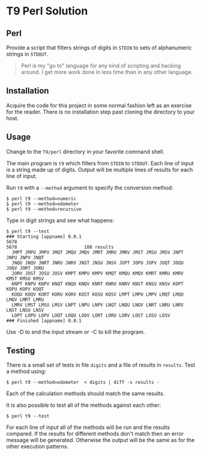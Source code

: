 # T9 Perl Solution

## Perl

Provide a script that filters strings of digits in `STDIN`
to sets of alphanumeric strings in `STDOUT`.

> Perl is my "go to" language for any kind of scripting and hacking around.
I get more work done in less time than in any other language.

## Installation

Acquire the code for this project in some normal fashion left as an exercise
for the reader.
There is no installation step past cloning the directory to your host.

## Usage

Change to the `T9/perl` directory in your favorite command shell.

The main program is `t9` which filters from `STDIN` to `STDOUT`.
Each line of input is a string made up of digits.
Output will be multiple lines of results for each line of input.

Run `t9` with a `--method` argument to specify the conversion method:

    $ perl t9 --method=numeric
    $ perl t9 --method=odometer
    $ perl t9 --method=recursive

Type in digit strings and see what happens:

    $ perl t9 --test
    ### Starting [appname] 0.0.1
    5678
    5678                         108 results
      JMPT JMPU JMPV JMQT JMQU JMQV JMRT JMRU JMRV JMST JMSU JMSV JNPT JNPU JNPV JNQT
      JNQU JNQV JNRT JNRU JNRV JNST JNSU JNSV JOPT JOPU JOPV JOQT JOQU JOQV JORT JORU
      JORV JOST JOSU JOSV KMPT KMPU KMPV KMQT KMQU KMQV KMRT KMRU KMRV KMST KMSU KMSV
      KNPT KNPU KNPV KNQT KNQU KNQV KNRT KNRU KNRV KNST KNSU KNSV KOPT KOPU KOPV KOQT
      KOQU KOQV KORT KORU KORV KOST KOSU KOSV LMPT LMPU LMPV LMQT LMQU LMQV LMRT LMRU
      LMRV LMST LMSU LMSV LNPT LNPU LNPV LNQT LNQU LNQV LNRT LNRU LNRV LNST LNSU LNSV
      LOPT LOPU LOPV LOQT LOQU LOQV LORT LORU LORV LOST LOSU LOSV
    ### Finished [appname] 0.0.1

Use <ctrl>-D to end the input stream or <ctrl>-C to kill the program.

## Testing

There is a small set of tests in file `digits` and a file of results in `results`.
Test a method using:

    $ perl t9 --method=odometer  < digits | diff -s results -

Each of the calculation methods should match the same results.

It is also possible to test all of the methods against each other:

    $ perl t9 --test

For each line of input all of the methods will be run and the results compared.
If the results for different methods don't match then an error message will be generated.
Otherwise the output will be the same as for the other execution patterns.
